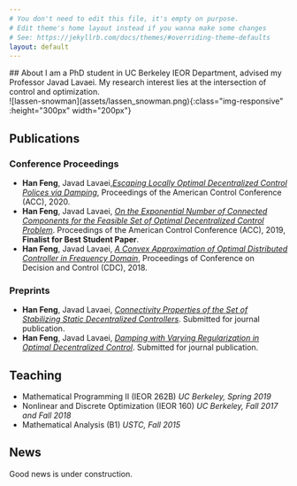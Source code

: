 ```yaml
---
# You don't need to edit this file, it's empty on purpose.
# Edit theme's home layout instead if you wanna make some changes
# See: https://jekyllrb.com/docs/themes/#overriding-theme-defaults
layout: default
---
```


<link rel="stylesheet" href="/assets/css/site.css">

<!-- <style>
 .grid {
  display: flex;
 }
.col-1-2 {
  flex: 1;
}
.col-1-2:last-child {
  margin-left: 10px;
}
</style> -->
<!-- <div class="grid">
<div class="col-1-2">
## About 
I am a PhD student in IEOR Department, UC Berkeley. My research interest lies at the intersection of control and optimization. 
</div>
<div class="col-1-2">
![lassen-snowman](assets/lassen_snowman.png){:class="img-responsive" :height="300px" width="200px"} 
</div>
</div> -->
<div class="container">
<div class="row">
<div class="col-8">
## About 
I am a PhD student in UC Berkeley IEOR Department, advised my Professor Javad Lavaei. My research interest lies at the intersection of control and optimization. 
</div>
<div class="col-4">
![lassen-snowman](assets/lassen_snowman.png){:class="img-responsive" :height="300px" width="200px"} 
</div>
</div> 
</div>



##  Publications 

### Conference Proceedings 
+  **Han Feng**, Javad Lavaei,[*Escaping Locally Optimal Decentralized Control Polices via Damping*](), Proceedings of the American Control Conference (ACC), 2020.
+  **Han Feng**, Javad Lavaei, [*On the Exponential Number of Connected Components for the Feasible Set of Optimal Decentralized Control Problem*](https://ieeexplore.ieee.org/abstract/document/8814952). Proceedings of the American Control Conference (ACC), 2019, **Finalist for Best Student Paper**. 
+  **Han Feng**, Javad Lavaei, [*A Convex Approximation of Optimal Distributed Controller in Frequency Domain*](https://ieeexplore.ieee.org/abstract/document/8618977), Proceedings of Conference on Decision and Control (CDC), 2018.


### Preprints
+ **Han Feng**, Javad Lavaei, [*Connectivity Properties of the Set of Stabilizing Static Decentralized Controllers*](http://www.ieor.berkeley.edu/~lavaei/ODC_Com_2019_1.pdf). Submitted for journal publication.
+ **Han Feng**, Javad Lavaei, [*Damping with Varying Regularization in Optimal Decentralized Control*](http://www.ieor.berkeley.edu/~lavaei/ODC_hom_2019_2.pdf). Submitted for journal publication.

## Teaching 
+ Mathematical Programming II (IEOR 262B) *UC Berkeley, Spring 2019*
+ Nonlinear and Discrete Optimization (IEOR 160) *UC Berkeley, Fall 2017 and Fall 2018*
+ Mathematical Analysis (B1) *USTC, Fall 2015*

##  News
Good news is under construction. 

